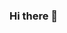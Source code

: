 ### Hi there 👋

<!--
**EralpO/EralpO** is a ✨ _special_ ✨ repository because its `README.md` (this file) appears on your GitHub profile.

<p style="color:red">Im a web developer</p>
Here are some ideas to get you started:

- 🔭 I’m currently working on ...
- 🌱 I’m currently learning ...
- 👯 I’m looking to collaborate on ...
- 🤔 I’m looking for help with ...
- 💬 Ask me about ...
- 📫 How to reach me: ...
- 😄 Pronouns: ...
- ⚡ Fun fact: ...
-->
